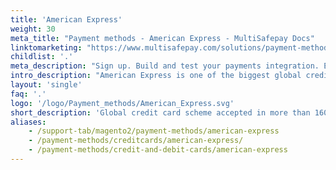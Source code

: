 ```yaml
---
title: 'American Express'
weight: 30
meta_title: "Payment methods - American Express - MultiSafepay Docs"
linktomarketing: "https://www.multisafepay.com/solutions/payment-methods/american-express"
childlist: '.'
meta_description: "Sign up. Build and test your payments integration. Explore our products and services. Use our API Reference, SDKs, and wrappers. Get support."
intro_description: "American Express is one of the biggest global credit card schemes, accepted in more than 160 countries. An additional layer of security is provided by Safekey (the American Express-branded version of 3D Secure), which requires cardholders to verify their identity."
layout: 'single'
faq: '.'
logo: '/logo/Payment_methods/American_Express.svg' 
short_description: 'Global credit card scheme accepted in more than 160 countries.'
aliases:
    - /support-tab/magento2/payment-methods/american-express
    - /payment-methods/creditcards/american-express/
    - /payment-methods/credit-and-debit-cards/american-express
---
```





